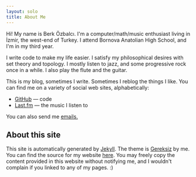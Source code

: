 ```yaml
---
layout: solo
title: About Me
---
```


Hi! My name is Berk Özbalcı. I'm a computer/math/music enthusiast living in İzmir, the west-end of Turkey. I attend Bornova Anatolian High School, and I'm in my third year.

I write code to make my life easier. I satisfy my philosophical desires with set theory and topology. I mostly listen to jazz, and some progressive rock once in a while. I also play the flute and the guitar.

This is my blog, sometimes I write. Sometimes I reblog the things I like. You can find me on a variety of social web sites, alphabetically:

* [GitHub][github] — code
* [Last.fm][lastfm] — the music I listen to

You can also send me [emails.][email]

## About this site

This site is automatically generated by [Jekyll][jekyll]. The theme is [Gereksiz][gereksiz] by me. You can find the source for my website [here][blogsrc]. You may freely copy the content provided in this website without notifying me, and I wouldn't complain if you linked to any of my pages. :)

[email]: mailto:berkozbalci@gmail.com
[github]: https://github.com/berkoz/
[lastfm]: http://www.last.fm/user/theconjuring666
[jekyll]: http://jekyllrb.com/
[gereksiz]: https://github.com/berkoz/gereksiz
[blogsrc]: https://github.com/berkoz/blog
